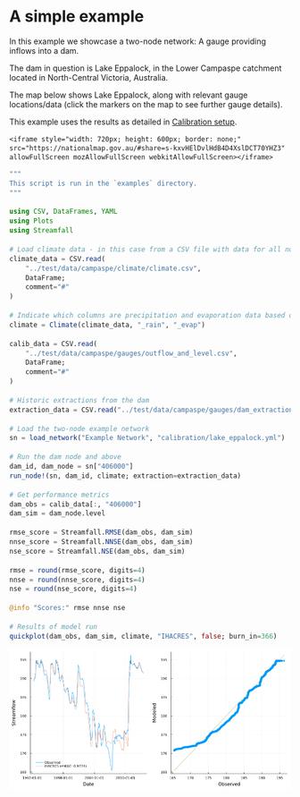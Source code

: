 # A simple example

In this example we showcase a two-node network: A gauge providing inflows into a dam.

The dam in question is Lake Eppalock, in the Lower Campaspe catchment located in
North-Central Victoria, Australia.

The map below shows Lake Eppalock, along with relevant gauge locations/data
(click the markers on the map to see further gauge details).

This example uses the results as detailed in [Calibration setup](@ref).

```@raw html
<iframe style="width: 720px; height: 600px; border: none;" src="https://nationalmap.gov.au/#share=s-kxvHElDvlHdB4D4XslDCT70YHZ3" allowFullScreen mozAllowFullScreen webkitAllowFullScreen></iframe>
```

```julia
"""
This script is run in the `examples` directory.
"""

using CSV, DataFrames, YAML
using Plots
using Streamfall

# Load climate data - in this case from a CSV file with data for all nodes.
climate_data = CSV.read(
    "../test/data/campaspe/climate/climate.csv",
    DataFrame;
    comment="#"
)

# Indicate which columns are precipitation and evaporation data based on partial identifiers
climate = Climate(climate_data, "_rain", "_evap")

calib_data = CSV.read(
    "../test/data/campaspe/gauges/outflow_and_level.csv",
    DataFrame;
    comment="#"
)

# Historic extractions from the dam
extraction_data = CSV.read("../test/data/campaspe/gauges/dam_extraction.csv", DataFrame; comment="#")

# Load the two-node example network
sn = load_network("Example Network", "calibration/lake_eppalock.yml")

# Run the dam node and above
dam_id, dam_node = sn["406000"]
run_node!(sn, dam_id, climate; extraction=extraction_data)

# Get performance metrics
dam_obs = calib_data[:, "406000"]
dam_sim = dam_node.level

rmse_score = Streamfall.RMSE(dam_obs, dam_sim)
nnse_score = Streamfall.NNSE(dam_obs, dam_sim)
nse_score = Streamfall.NSE(dam_obs, dam_sim)

rmse = round(rmse_score, digits=4)
nnse = round(nnse_score, digits=4)
nse = round(nse_score, digits=4)

@info "Scores:" rmse nnse nse

# Results of model run
quickplot(dam_obs, dam_sim, climate, "IHACRES", false; burn_in=366)
```

![](assets/calibrated_example.png)
